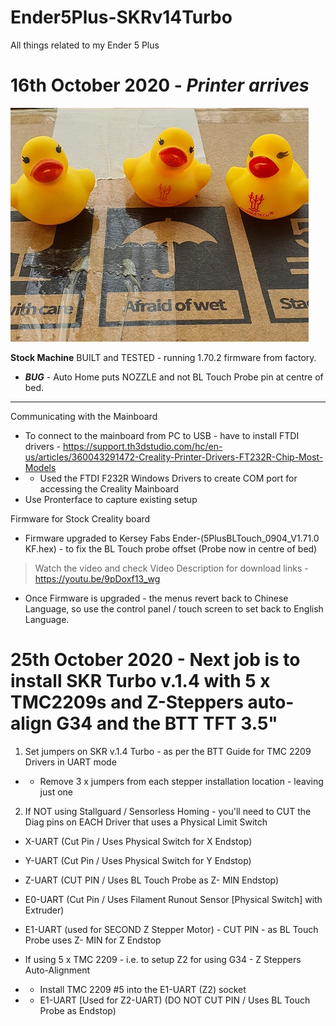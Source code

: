 # Ender5Plus-SKRv14Turbo
All things related to my Ender 5 Plus

# 16th October 2020 - _Printer arrives_

![Image of ducks](https://github.com/aftershox/Ender5Plus-SKRv14Turbo/blob/main/images/afraid-of-wet.jpg)

**Stock Machine**
BUILT and TESTED - running 1.70.2 firmware from factory.  
- _**BUG**_ - Auto Home puts NOZZLE and not BL Touch Probe pin at centre of bed.

---

Communicating with the Mainboard
- To connect to the mainboard from PC to USB - have to install FTDI drivers - https://support.th3dstudio.com/hc/en-us/articles/360043291472-Creality-Printer-Drivers-FT232R-Chip-Most-Models
- - Used the FTDI F232R Windows Drivers to create COM port for accessing the Creality Mainboard 
- Use Pronterface to capture existing setup

Firmware for Stock Creality board
- Firmware upgraded to Kersey Fabs Ender-(5PlusBLTouch_0904_V1.71.0 KF.hex) - to fix the BL Touch probe offset (Probe now in centre of bed)
> Watch the video and check Video Description for download links - https://youtu.be/9pDoxf13_wg

- Once Firmware is upgraded - the menus revert back to Chinese Language, so use the control panel / touch screen to set back to English Language. 

# 25th October 2020 - Next job is to install SKR Turbo v.1.4 with 5 x TMC2209s and Z-Steppers auto-align G34 and the BTT TFT 3.5"

1) Set jumpers on SKR v.1.4 Turbo - as per the BTT Guide for TMC 2209 Drivers in UART mode
- - Remove 3 x jumpers from each stepper installation location - leaving just one

2) If NOT using Stallguard / Sensorless Homing - you'll need to CUT the Diag pins on EACH Driver that uses a Physical Limit Switch
- X-UART (Cut Pin / Uses Physical Switch for X Endstop)
- Y-UART (Cut Pin / Uses Physical Switch for Y Endstop)
- Z-UART (CUT PIN / Uses BL Touch Probe as Z- MIN Endstop)
- E0-UART (Cut Pin / Uses Filament Runout Sensor [Physical Switch] with Extruder)
- E1-UART (used for SECOND Z Stepper Motor) - CUT PIN - as BL Touch Probe uses Z- MIN for Z Endstop

- If using 5 x TMC 2209 - i.e. to setup Z2 for using G34 - Z Steppers Auto-Alignment
- - Install TMC 2209 #5 into the E1-UART (Z2) socket
- - E1-UART [Used for Z2-UART) (DO NOT CUT PIN / Uses BL Touch Probe as Endstop)

